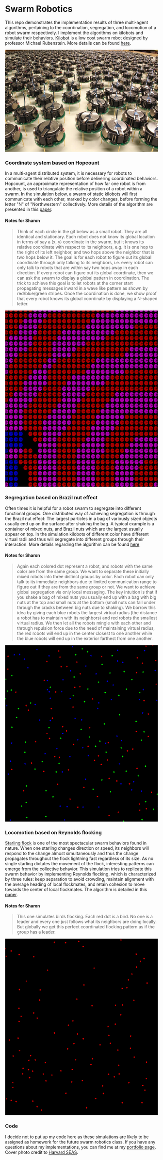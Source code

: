 # Swarm Robotics

This repo demonstrates the implementation results of three multi-agent algorithms, pertaining to the coordination, segregation, and locomotion of a robot swarm respectively. I implement the algorithms on kilobots and simulate their behaviors. [Kilobot](https://www.kilobotics.com/) is a low cost swarm robot designed by professor Michael Rubenstein. More details can be found [here](https://dash.harvard.edu/bitstream/handle/1/9367001/rubenstein_kilobotlow.pdf?sequence=1).

![kilobot](image/kilobot.png)

### Coordinate system based on Hopcount

In a multi-agent distributed system, it is necessary for robots to communicate their relative position before delivering coordinated behaviors. Hopcount, an approximate representation of how far one robot is from another, is used to triangulate the relative position of a robot within a swarm. In the simulation below, a swarm of static kilobots will first communicate with each other, marked by color changes, before forming the letter "N" of "Northwestern" collectively. More details of the algorithm are presented in this [paper](http://citeseerx.ist.psu.edu/viewdoc/download?doi=10.1.1.7.8705&rep=rep1&type=pdf).

#### Notes for Sharon
>Think of each circle in the gif below as a small robot. They are all identical and stationary. Each robot does not know its global location in terms of say a (x, y) coordinate in the swarm, but it knows its relative coordinate with respect to its neighbors, e.g. it is one hop to the right of its left neighbor, and two hops above the neighbor that is two hops below it. The goal is for each robot to figure out its global coordinate through only talking to its neighbors, i.e. every robot can only talk to robots that are within say two hops away in each direction. If every robot can figure out its global coordinate, then we can ask the swarm to display a global pattern in coordination. The trick to achieve this goal is to let robots at the corner start propagating messages inward in a wave like pattern as shown by red/blue/green stripes. Once the coordination is done, we show proof that every robot knows its global coordinate by displaying a N-shaped letter.


![disp_N](image/disp_N.gif)

### Segregation based on Brazil nut effect

Often times it is helpful for a robot swarm to segregate into different functional groups. One distributed way of achieving segregation is through the Brazil nut effect: The largest particles in a bag of variously sized objects usually end up on the surface after shaking the bag. A typical example is a container of mixed nuts, and Brazil nuts which are the largest usually appear on top. In the simulation kilobots of different color have different virtual radii and thus will segregate into different groups through their interaction. More details regarding the algorithm can be found [here](http://naturalrobotics.group.shef.ac.uk/supp/2012-001/)

#### Notes for Sharon
>Again each colored dot represent a robot, and robots with the same color are from the same group. We want to separate these initially mixed robots into three distinct groups by color. Each robot can only talk to its immediate neighbors due to limited communication range to figure out if they are from the same group or not. We want to achieve global segregation via only local messaging. The key intuition is that if you shake a bag of mixed nuts you usually end up with a bag with big nuts at the top and small nuts at the bottom (small nuts can fall under through the cracks between big nuts due to shaking). We borrow this idea by giving each blue robots the largest virtual radius (the distance a robot has to maintain with its neighbors) and red robots the smallest virtual radius. We then let all the robots mingle with each other and through repulsion force due to the need of maintaining virtual radius, the red robots will end up in the center closest to one another while the blue robots will end up in the exterior farthest from one another.


![brazil](image/brazil.gif)

### Locomotion based on Reynolds flocking

[Starling flock](https://www.youtube.com/watch?v=V4f_1_r80RY) is one of the most spectacular swarm behaviors found in nature. When one starling changes direction or speed, its neighbors will respond to the change almost simultaneously and thus the change propagates throughout the flock lightning fast regardless of its size. As no single starling dictates the movement of the flock, interesting patterns can emerge from the collective behavior. This simulation tries to replicate this swarm behavior by implementing Reynolds flocking, which is characterized by three rules: keep separation to avoid crowding, maintain alignment with the average heading of local flockmates, and retain cohesion to move towards the center of local flockmates. The algorithm is detailed in this [paper](https://infoscience.epfl.ch/record/169280/files/IROS11_Hauert.pdf).

#### Notes for Sharon
>This one simulates birds flocking. Each red dot is a bird. No one is a leader and every one just follows what its neighbors are doing locally. But globally we get this perfect coordinated flocking pattern as if the group has a leader.

![flocking](image/flocking.gif)

### Code

I decide not to put up my code here as these simulations are likely to be assigned as homework for the future swarm robotics class. If you have any questions about my implementations, you can find me at my [portfolio page](https://yanweiw.github.io/). Cover photo credit to [Harvard SEAS](https://www.seas.harvard.edu/news/2014/08/self-organizing-thousand-robot-swarm).
